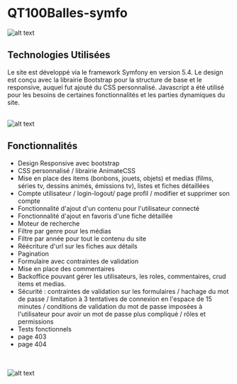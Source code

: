 # QT100Balles-symfo

![alt text](https://i.ibb.co/Z1b8gDc/screen-qt100b.png)

## Technologies Utilisées
Le site est développé via le framework Symfony en version 5.4. Le design est conçu avec la librairie Bootstrap pour la structure de base et le responsive, auquel fut ajouté du CSS personnalisé. Javascript a été utilisé pour les besoins de certaines fonctionnalités et les parties dynamiques du site.
<br><br>

![alt text](https://i.ibb.co/C1GTYSs/batman-fiche.png)

## Fonctionnalités
* Design Responsive avec bootstrap
* CSS personnalisé / librairie AnimateCSS
* Mise en place des items (bonbons, jouets, objets) et medias (films, séries tv, dessins animés, émissions tv), listes et fiches détaillées
* Compte utilisateur / login-logout/ page profil / modifier et supprimer son compte
* Fonctionnalité d'ajout d'un contenu pour l'utilisateur connecté
* Fonctionnalité d'ajout en favoris d'une fiche détaillée
* Moteur de recherche
* Filtre par genre pour les médias
* Filtre par année pour tout le contenu du site
* Réécriture d'url sur les fiches aux détails
* Pagination 
* Formulaire avec contraintes de validation 
* Mise en place des commentaires 
* Backoffice pouvant gérer les utilisateurs, les roles, commentaires, crud items et medias.
* Sécurité : contraintes de validation sur les formulaires / hachage du mot de passe / limitation à 3 tentatives de connexion en l'espace de 15 minutes / conditions de validation du mot de passe imposées à l'utilisateur pour avoir un mot de passe plus compliqué / rôles et permissions
* Tests fonctionnels
* page 403
* page 404

<br><br>
![alt text](https://i.ibb.co/Z1DS8Nt/qt100balles-liste.png)
